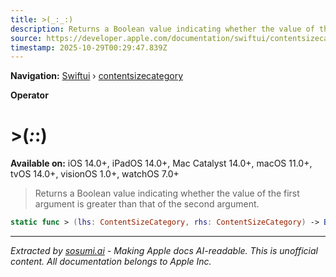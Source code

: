 ```yaml
---
title: >(_:_:)
description: Returns a Boolean value indicating whether the value of the first argument is greater than that of the second argument.
source: https://developer.apple.com/documentation/swiftui/contentsizecategory/_(_:_:)-61nui
timestamp: 2025-10-29T00:29:47.839Z
---
```


**Navigation:** [Swiftui](/documentation/swiftui) › [contentsizecategory](/documentation/swiftui/contentsizecategory)

**Operator**

# >(_:_:)

**Available on:** iOS 14.0+, iPadOS 14.0+, Mac Catalyst 14.0+, macOS 11.0+, tvOS 14.0+, visionOS 1.0+, watchOS 7.0+

> Returns a Boolean value indicating whether the value of the first argument is greater than that of the second argument.

```swift
static func > (lhs: ContentSizeCategory, rhs: ContentSizeCategory) -> Bool
```

---

*Extracted by [sosumi.ai](https://sosumi.ai) - Making Apple docs AI-readable.*
*This is unofficial content. All documentation belongs to Apple Inc.*
